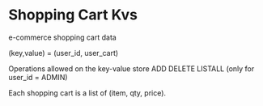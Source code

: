 # Shopping Cart Kvs
e-commerce shopping cart data

(key,value) = (user_id, user_cart)

Operations allowed on the key-value store
ADD
DELETE
LISTALL (only for user_id = ADMIN)

Each shopping cart is a list of (item, qty, price). 


